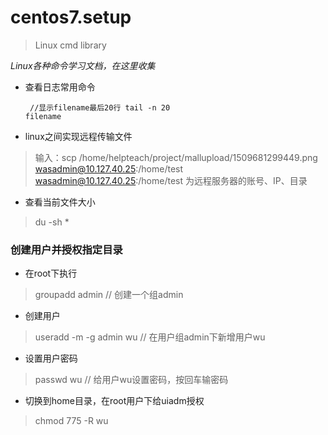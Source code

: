# centos7.setup
> Linux cmd library

*Linux各种命令学习文档，在这里收集*


- 查看日志常用命令
<code><pre>
//显示filename最后20行
tail -n 20 filename
</pre></code>


- linux之间实现远程传输文件
> 输入：scp /home/helpteach/project/mallupload/1509681299449.png wasadmin@10.127.40.25:/home/test
> wasadmin@10.127.40.25:/home/test 为远程服务器的账号、IP、目录


- 查看当前文件大小
> du -sh *


### 创建用户并授权指定目录

- 在root下执行
> groupadd  admin   // 创建一个组admin

- 创建用户
> useradd -m -g admin wu    // 在用户组admin下新增用户wu

- 设置用户密码
> passwd  wu     // 给用户wu设置密码，按回车输密码


- 切换到home目录，在root用户下给uiadm授权
> chmod 775 -R wu

